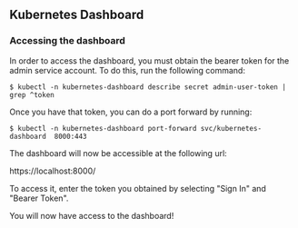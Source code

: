 ## Kubernetes Dashboard

### Accessing the dashboard

In order to access the dashboard, you must obtain the bearer token for the admin service account. To do this, run the following command:

```
$ kubectl -n kubernetes-dashboard describe secret admin-user-token | grep ^token
```

Once you have that token, you can do a port forward by running:

```
$ kubectl -n kubernetes-dashboard port-forward svc/kubernetes-dashboard  8000:443
```

The dashboard will now be accessible at the following url:

https://localhost:8000/

To access it, enter the token you obtained by selecting "Sign In" and "Bearer Token".

You will now have access to the dashboard!
